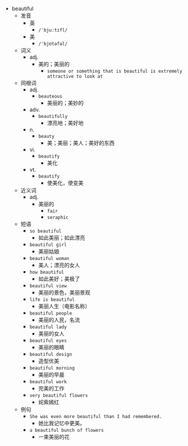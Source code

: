 - beautiful
  - 发音
    - 英
      - `/ˈbju:tɪfl/`
    - 美
      - `/'bjʊtəfəl/`
  - 词义
    - adj.
      - 美的；美丽的
        - `someone or something that is beautiful is extremely attractive to look at`
  - 同根词
    - adj.
      - `beauteous`
        - 美丽的；美妙的
    - adv.
      - `beautifully`
        - 漂亮地；美好地
    - n.
      - `beauty`
        - 美；美丽；美人；美好的东西
    - vi.
      - `beautify`
        - 美化
    - vt.
      - `beautify`
        - 使美化，使变美
  - 近义词
    - adj.
      - 美丽的
        - `fair`
        - `seraphic`
  - 短语
    - `so beautiful`
      - 如此美丽；如此漂亮 
    - `beautiful girl`
      - 美丽姑娘 
    - `beautiful woman`
      - 美人；漂亮的女人 
    - `how beautiful`
      - 如此美好；美极了 
    - `beautiful view`
      - 美丽的景色，美丽景观 
    - `life is beautiful`
      - 美丽人生（电影名称） 
    - `beautiful people`
      - 美丽的人民，名流 
    - `beautiful lady`
      - 美丽的女人 
    - `beautiful eyes`
      - 美丽的眼睛 
    - `beautiful design`
      - 造型优美 
    - `beautiful morning`
      - 美丽的早晨 
    - `beautiful work`
      - 完美的工作 
    - `very beautiful flowers`
      - 姹紫嫣红 
  - 例句
    - `She was even more beautiful than I had remembered.`
      - 她比我记忆中更美。
    - `a beautiful bunch of flowers`
      - 一束美丽的花

